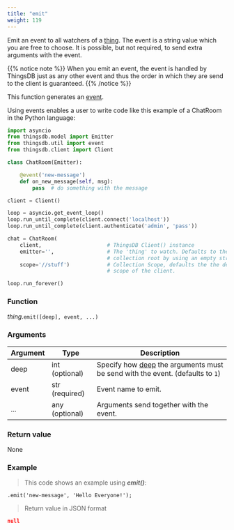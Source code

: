 ```yaml
---
title: "emit"
weight: 119
---
```


Emit an event to all watchers of a [thing](..).
The event is a string value which you are free to choose. It is possible, but not required, to send extra arguments with the event.

{{% notice note %}}
When you emit an event, the event is handled by ThingsDB just as any other event and thus the order in which they are send
to the client is guaranteed.
{{% /notice %}}

This function generates an [event](../../../overview/events).


Using events enables a user to write code like this example of a ChatRoom in the Python language:

```python
import asyncio
from thingsdb.model import Emitter
from thingsdb.util import event
from thingsdb.client import Client

class ChatRoom(Emitter):

    @event('new-message')
    def on_new_message(self, msg):
        pass  # do something with the message

client = Client()

loop = asyncio.get_event_loop()
loop.run_until_complete(client.connect('localhost'))
loop.run_until_complete(client.authenticate('admin', 'pass'))

chat = ChatRoom(
    client,                     # ThingsDB Client() instance
    emitter='',                 # The 'thing' to watch. Defaults to the
                                # collection root by using an empty string.
    scope='//stuff')            # Collection Scope, defaults the the default
                                # scope of the client.

loop.run_forever()
```

### Function

*thing*.`emit([deep], event, ...)`

### Arguments

Argument | Type | Description
-------- | ---- | -----------
deep | int (optional) | Specify how [deep](../../../collection-api/return/#deep) the arguments must be send with the event. (defaults to `1`)
event | str (required) | Event name to emit.
... | any (optional) | Arguments send together with the event.


### Return value

None

### Example

> This code shows an example using ***emit()***:

```thingsdb,json_response
.emit('new-message', 'Hello Everyone!');
```

> Return value in JSON format

```json
null
```
